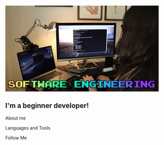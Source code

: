 ![Header](https://github.com/XenixFSociety/XenixFSociety/blob/main/assets/giphy.webp)

## I'm a beginner developer! 

About me

Languages and Tools

Follow Me